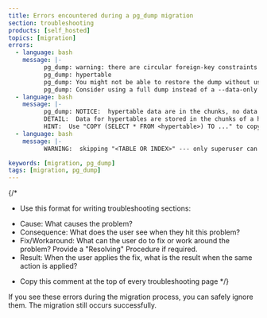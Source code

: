 ```yaml
---
title: Errors encountered during a pg_dump migration
section: troubleshooting
products: [self_hosted]
topics: [migration]
errors:
  - language: bash
    message: |-
          pg_dump: warning: there are circular foreign-key constraints on this table:
          pg_dump: hypertable
          pg_dump: You might not be able to restore the dump without using --disable-triggers or temporarily dropping the constraints.
          pg_dump: Consider using a full dump instead of a --data-only dump to avoid this problem.
  - language: bash
    message: |-
          pg_dump: NOTICE:  hypertable data are in the chunks, no data will be copied
          DETAIL:  Data for hypertables are stored in the chunks of a hypertable so COPY TO of a hypertable will not copy any data.
          HINT:  Use "COPY (SELECT * FROM <hypertable>) TO ..." to copy all data in hypertable, or copy each chunk individually.
  - language: bash
    message: |-
          WARNING:  skipping "<TABLE OR INDEX>" --- only superuser can analyze it

keywords: [migration, pg_dump]
tags: [migration, pg_dump]
---
```


{/*
* Use this format for writing troubleshooting sections:
 - Cause: What causes the problem?
 - Consequence: What does the user see when they hit this problem?
 - Fix/Workaround: What can the user do to fix or work around the problem?
   Provide a "Resolving" Procedure if required.
 - Result: When the user applies the fix, what is the result when the same
   action is applied?
* Copy this comment at the top of every troubleshooting page
*/}

If you see these errors during the migration process, you can safely ignore
them. The migration still occurs successfully.

